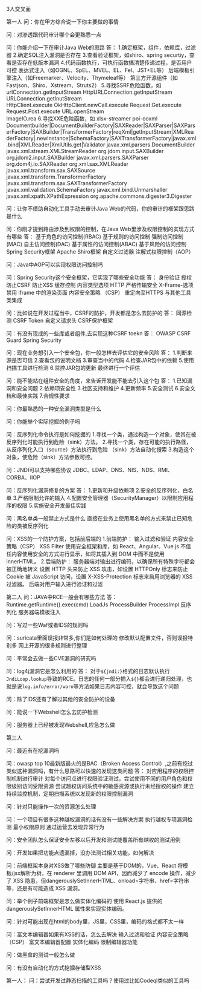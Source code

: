 3人交叉面

第一人
问：你在甲方综合说一下你主要做的事情

问：对渗透跟代码审计哪个会更熟悉一点

问：你能介绍一下在审计Java Web的思路
答：
1.确定框架，组件，依赖库，过滤器
2.确定SQL注入漏洞是否存在
3.查看验证框架，如shiro、spring securtiy，查看是否存在低版本漏洞
4.代码函数执行，可执行函数搞清楚传递过程，是否用户可控
表达式注入（如OGNL、SpEL、MVEL、EL、Fel、JST+EL等）
后端模板引擎注入（如Freemarker、Velocity、Thymeleaf等）
第三方开源组件（如Fastjson、Shiro、Xstream、Struts2）
5.寻找SSRF危险函数，如
urlConnection.getInputStream
HttpURLConnection.getInputStream
URLConnection.getInutStream      
HttpClient.execute
OkHttpClient.newCall.execute
Request.Get.execute
Request.Post.execute
URL.openStream                 
ImageIO.rea
6.寻找XXE危险函数，如
xlsx-streamer poi-ooxml
Documentbuilder|DocumentBuilderFactory|SAXReader|SAXParser|SAXParserFactory|SAXBuilder|TransformerFactory|reqXml|getInputStream|XMLReaderFactory|.newInstance|SchemaFactory|SAXTransformerFactory|javax.xml.bind|XMLReader|XmlUtils.get|Validator
javax.xml.parsers.DocumentBuilder
javax.xml.stream.XMLStreamReader
org.jdom.input.SAXBuilder
org.jdom2.input.SAXBuilder
javax.xml.parsers.SAXParser
org.dom4j.io.SAXReader
org.xml.sax.XMLReader
javax.xml.transform.sax.SAXSource
javax.xml.transform.TransformerFactory
javax.xml.transform.sax.SAXTransformerFactory
javax.xml.validation.SchemaFactory
javax.xml.bind.Unmarshaller
javax.xml.xpath.XPathExpression
org.apache.commons.digester3.Digester

问：让你不借助自动化工具手动去审计Java Web的代码，你的审计的框架跟思路是什么

问：你刚才提到路由涉及到权限的控制，在Java Web里涉及权限控制的实现方式有哪些
答：
基于角色的访问控制(RBAC)
基于规则的访问控制
强制访问控制(MAC)
自主访问控制(DAC)
基于属性的访问控制(ABAC)
基于风险的访问控制
Spring Security框架
Apache Shiro框架
自定义过滤器
注解式权限控制（AOP）

问：Java中AOP可以实现权限访问控制吗

问：Spring Security这个安全框架，它实现了哪些安全功能
答：
身份验证
授权
防止CSRF
防止XSS
缓存控制
内容类型选项
HTTP 严格传输安全
X-Frame-选项禁用 iframe 中的渲染页面
内容安全策略 （CSP）
重定向至HTTPS
与其他工具类集成

问：比如说在开发过程当中，CSRF的防护，开发都是怎么去防护的
答：
同源检测
CSRF Token
自定义请求头
CSRF保护框架

问：有没有现成的一些库或者组件,去实现这种CSRF toekn
答：
OWASP CSRF Guard
Spring Security

问：现在业务想引入一个安全包，你一般怎样去评估它的安全风险
答：
1.判断来源是否可信
2.查看包的说明文档
3.审查当中的代码
4.检查JAR包中的依赖
5.使用扫描工具进行检测
6.监控JAR包的更新
最终进行一个评估

问：能不能站在组件安全的角度，来告诉开发能不能去引入这个包
答：
1.已知漏洞和安全问题
2.依赖项安全性
3.社区支持和维护
4.更新频率
5.安全测试
6.安全文档和最佳实践
7.合规性要求

问：你最熟悉的一种安全漏洞类型是什么

问：你能举个实际挖掘的例子吗

问：反序列化命令执行是如何挖掘的
1.寻找一个类，通过构造一个对象，使其在被反序列化时能执行到危险（sink）方法。
2.寻找一个类，存在可能的执行路径，从反序列化入口（source）方法执行到危险 （sink）方法自动化搜索
3.构造这个对象，使危险（sink）方法参数可控。

问：JNDI可以支持哪些协议
JDBC、LDAP、DNS、NIS、NDS、RMI、CORBA、IIOP

问：反序列化漏洞修复的方案
答：
1.更新和升级依赖项
2.安全的反序列化，白名单
3.严格限制允许的输入
4.配置安全管理器（SecurityManager）以限制应用程序的权限
5.实施安全开发最佳实践

问：黑名单类一般禁止方式是什么
直接在业务上使用黑名单的方式来禁止已知危险的类被反序列化

问：XSS的一个防护方案，包括前后端的
1.前端防护：
输入过滤和验证
内容安全策略（CSP）
XSS Filter
使用安全框架和库，如 React、Angular、Vue.js
不信任内容使用安全的方式进行显示，如将其插入到 DOM 中而不是使用 innerHTML。
2.后端防护：
服务器端对输出进行编码，以确保所有特殊字符都会被正确地转义
设置 HTTP 头来防止 XSS 攻击，如设置 HTTPOnly 标志来防止 Cookie 被 JavaScript 访问，设置 X-XSS-Protection 标志来启用浏览器的 XSS 过滤器。
后端对用户输入进行验证和过滤


第二人
问：JAVA中RCE一般会有哪些方法
答：
Runtime.getRuntime().exec(cmd)
LoadJs
ProcessBuilder
ProcessImpl
反序列化
服务器端模板注入

问：写过一些Waf或者IDS的规则吗

问：suricata里面误报非常多,你们是如何处理的
修改默认配置文件，否则误报特别多
网上开源的很多规则进行整理

问：平常会去做一些CVE漏洞的研究吗

问：log4j漏洞它是怎么利用的
答：
对于`${jndi:}`格式的日志默认执行`JndiLoop.lookup`导致的RCE。日志的任何一部分插入`${}`都会进行递归处理，也就是说`log.info/error/warn`等方法如果日志内容可控，就会导致这个问题

问：除了IDS还有了解过其他的安全防护的设备

问：能说一下Webshell怎么去防护检测

问：服务器上已经被发现Webshell,应急怎么做

第三人

问：最近有在挖漏洞吗

问：owasp top 10最新版最火的是BAC（Broken Access Control）,之前有挖过类似这种漏洞吗，有什么思路可以快速的发现这类问题
答：
对应用程序的权限控制机制进行审计
对每个访问点进行权限验证测试，尝试使用不同的用户角色和权限级别访问受限资源
尝试越权访问系统中的敏感资源或执行未经授权的操作
建立持续监控机制，定期扫描系统以发现新的权限控制漏洞

问：针对只能操作一次的资源怎么处理

问：一个项目有很多这种越权漏洞的话有没有一些解决方案
执行越权专项漏洞检测
最小权限原则
通过运营去发现异常行为

问：安全团队怎么保证安全左移以后开发和测试能覆盖所有越权的测试用例

问：开发如果把功能点遗漏掉，没办法测试相关功能，如何解决

问：前端框架本身对XSS做了哪些防御
主要是基于DOM的，Vue、React 将模板/jsx解析为树，在 renderer 里调用 DOM API，因而减少了 encode 操作，减少了 XSS 隐患，但dangerouslySetInnerHTML、onload=字符串、href=字符串 等，还是有可能造成 XSS 漏洞。

问：举个例子前端框架是怎么做实体化编码的
使用 React.js 提供的 dangerouslySetInnerHTML 属性来实现实体编码。

问：针对可能出现在html的body里，JS里，CSS里，编码的格式都不太一样

问：富文本编辑器如果有XSS的话，怎么去解决
输入过滤和验证
内容安全策略（CSP）
富文本编辑器配置
实体化编码
限制编辑器功能

问：做黑盒的测试一般怎么做

问：有没有自动化的方式挖掘存储型XSS

第一人：
问：尝试开发过静态扫描的工具吗？使用过比如Codeql类似的工具吗